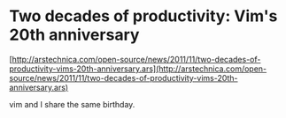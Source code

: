 <!--
id: 12260962704
link: http://tumblr.atmos.org/post/12260962704/two-decades-of-productivity-vims-20th-anniversary
slug: two-decades-of-productivity-vims-20th-anniversary
date: Wed Nov 02 2011 16:36:39 GMT-0700 (PDT)
publish: 2011-11-02
tags: 
title: Two decades of productivity: Vim's 20th anniversary
-->


Two decades of productivity: Vim's 20th anniversary
===================================================

[http://arstechnica.com/open-source/news/2011/11/two-decades-of-productivity-vims-20th-anniversary.ars](http://arstechnica.com/open-source/news/2011/11/two-decades-of-productivity-vims-20th-anniversary.ars)

vim and I share the same birthday.

